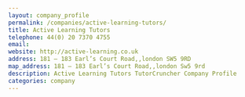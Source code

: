 ```yaml
---
layout: company_profile
permalink: /companies/active-learning-tutors/
title: Active Learning Tutors
telephone: 44(0) 20 7370 4755
email: 
website: http://active-learning.co.uk
address: 181 – 183 Earl’s Court Road,,london SW5 9RD
map_address: 181 – 183 Earl’s Court Road,,london Sw5 9rd
description: Active Learning Tutors TutorCruncher Company Profile
categories: company
---
```


